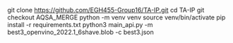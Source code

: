 git clone https://github.com/EGH455-Group16/TA-IP.git
cd TA-IP
git checkout AQSA_MERGE
python -m venv venv
source venv/bin/activate
pip install -r requirements.txt
python3 main_api.py -m best3_openvino_2022.1_6shave.blob -c best3.json
